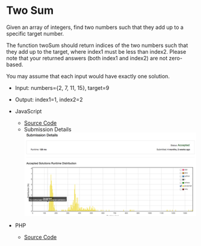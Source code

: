 Two Sum
========

Given an array of integers, find two numbers such that they add up to a specific target number.

The function twoSum should return indices of the two numbers such that they add up to the target, where index1 must be less than index2. Please note that your returned answers (both index1 and index2) are not zero-based.

You may assume that each input would have exactly one solution.

- Input: numbers={2, 7, 11, 15}, target=9
- Output: index1=1, index2=2

- JavaScript
    - [Source Code](https://github.com/fukuball/LeetCode/blob/master/Q1/q1-two-sum.js)
    - Submission Details
    ![Submission Details](https://github.com/fukuball/LeetCode/blob/master/Q1/q1-two-sum-js.png)

- PHP
    - [Source Code](https://github.com/fukuball/LeetCode/blob/master/Q1/q1-two-sum.php)